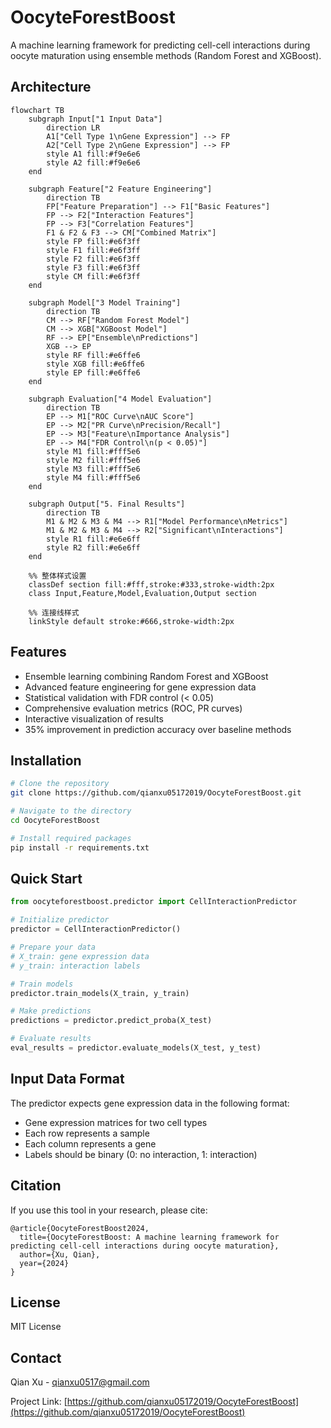 # OocyteForestBoost

A machine learning framework for predicting cell-cell interactions during oocyte maturation using ensemble methods (Random Forest and XGBoost).

## Architecture

```mermaid
flowchart TB
    subgraph Input["1 Input Data"]
        direction LR
        A1["Cell Type 1\nGene Expression"] --> FP
        A2["Cell Type 2\nGene Expression"] --> FP
        style A1 fill:#f9e6e6
        style A2 fill:#f9e6e6
    end

    subgraph Feature["2 Feature Engineering"]
        direction TB
        FP["Feature Preparation"] --> F1["Basic Features"]
        FP --> F2["Interaction Features"]
        FP --> F3["Correlation Features"]
        F1 & F2 & F3 --> CM["Combined Matrix"]
        style FP fill:#e6f3ff
        style F1 fill:#e6f3ff
        style F2 fill:#e6f3ff
        style F3 fill:#e6f3ff
        style CM fill:#e6f3ff
    end

    subgraph Model["3 Model Training"]
        direction TB
        CM --> RF["Random Forest Model"]
        CM --> XGB["XGBoost Model"]
        RF --> EP["Ensemble\nPredictions"]
        XGB --> EP
        style RF fill:#e6ffe6
        style XGB fill:#e6ffe6
        style EP fill:#e6ffe6
    end

    subgraph Evaluation["4 Model Evaluation"]
        direction TB
        EP --> M1["ROC Curve\nAUC Score"]
        EP --> M2["PR Curve\nPrecision/Recall"]
        EP --> M3["Feature\nImportance Analysis"]
        EP --> M4["FDR Control\n(p < 0.05)"]
        style M1 fill:#fff5e6
        style M2 fill:#fff5e6
        style M3 fill:#fff5e6
        style M4 fill:#fff5e6
    end

    subgraph Output["5. Final Results"]
        direction TB
        M1 & M2 & M3 & M4 --> R1["Model Performance\nMetrics"]
        M1 & M2 & M3 & M4 --> R2["Significant\nInteractions"]
        style R1 fill:#e6e6ff
        style R2 fill:#e6e6ff
    end

    %% 整体样式设置
    classDef section fill:#fff,stroke:#333,stroke-width:2px
    class Input,Feature,Model,Evaluation,Output section
    
    %% 连接线样式
    linkStyle default stroke:#666,stroke-width:2px
```

## Features

- Ensemble learning combining Random Forest and XGBoost
- Advanced feature engineering for gene expression data
- Statistical validation with FDR control (< 0.05)
- Comprehensive evaluation metrics (ROC, PR curves)
- Interactive visualization of results
- 35% improvement in prediction accuracy over baseline methods

## Installation

```bash
# Clone the repository
git clone https://github.com/qianxu05172019/OocyteForestBoost.git

# Navigate to the directory
cd OocyteForestBoost

# Install required packages
pip install -r requirements.txt
```

## Quick Start

```python
from oocyteforestboost.predictor import CellInteractionPredictor

# Initialize predictor
predictor = CellInteractionPredictor()

# Prepare your data
# X_train: gene expression data
# y_train: interaction labels

# Train models
predictor.train_models(X_train, y_train)

# Make predictions
predictions = predictor.predict_proba(X_test)

# Evaluate results
eval_results = predictor.evaluate_models(X_test, y_test)
```

## Input Data Format

The predictor expects gene expression data in the following format:
- Gene expression matrices for two cell types
- Each row represents a sample
- Each column represents a gene
- Labels should be binary (0: no interaction, 1: interaction)

## Citation

If you use this tool in your research, please cite:

```
@article{OocyteForestBoost2024,
  title={OocyteForestBoost: A machine learning framework for predicting cell-cell interactions during oocyte maturation},
  author={Xu, Qian},
  year={2024}
}
```

## License

MIT License

## Contact

Qian Xu - qianxu0517@gmail.com

Project Link: [https://github.com/qianxu05172019/OocyteForestBoost](https://github.com/qianxu05172019/OocyteForestBoost)
